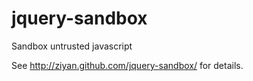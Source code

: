 jquery-sandbox
==============

Sandbox untrusted javascript

See http://ziyan.github.com/jquery-sandbox/ for details.
